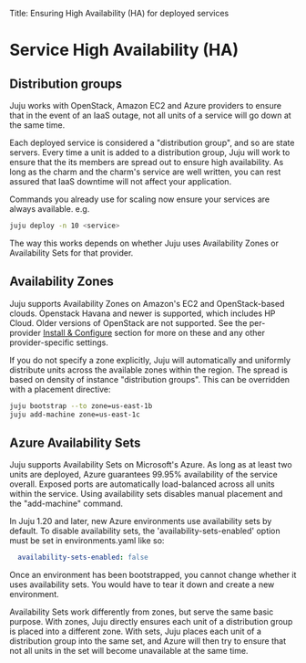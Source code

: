 Title: Ensuring High Availability (HA) for deployed services


# Service High Availability (HA)


## Distribution groups
Juju works with OpenStack, Amazon EC2 and Azure providers to ensure that in
the event of an IaaS outage, not all units of a service will go down at the
same time.

Each deployed service is considered a "distribution group", and so are state
servers.  Every time a unit is added to a distribution group, Juju will work to
ensure that the its members are spread out to ensure high availability.  As
long as the charm and the charm's service are well written, you can rest
assured that IaaS downtime will not affect your application.

Commands you already use for scaling now ensure your services are always
available. e.g.

```bash
juju deploy -n 10 <service>
```

The way this works depends on whether Juju uses Availability Zones or
Availability Sets for that provider.


## Availability Zones

Juju supports Availability Zones on Amazon's EC2 and OpenStack-based clouds.
Openstack Havana and newer is supported, which includes HP Cloud. Older
versions of OpenStack are not supported. See the per-provider [Install &
Configure](getting-started.html) section for more on these and any other
provider-specific settings.

If you do not specify a zone explicitly, Juju will automatically and uniformly
distribute units across the available zones within the region. The spread is
based on density of instance "distribution groups". This can be overridden
with a placement directive:

```bash
juju bootstrap --to zone=us-east-1b
juju add-machine zone=us-east-1c
```


## Azure Availability Sets

Juju supports Availability Sets on Microsoft's Azure.  As long as at least two
units are deployed, Azure guarantees 99.95% availability of the service
overall.  Exposed ports are automatically load-balanced across all units within
the service.  Using availability sets disables manual placement and the
"add-machine" command.

In Juju 1.20 and later, new Azure environments use availability sets by
default. To disable availability sets, the 'availability-sets-enabled' option
must be set in environments.yaml like so:

```yaml
  availability-sets-enabled: false
```

Once an environment has been bootstrapped, you cannot change whether it uses
availability sets.  You would have to tear it down and create a new
environment.

Availability Sets work differently from zones, but serve the same basic
purpose.  With zones, Juju directly ensures each unit of a distribution group
is placed into a different zone.  With sets, Juju places each unit of a
distribution group into the same set, and Azure will then try to ensure that
not all units in the set will become unavailable at the same time.
